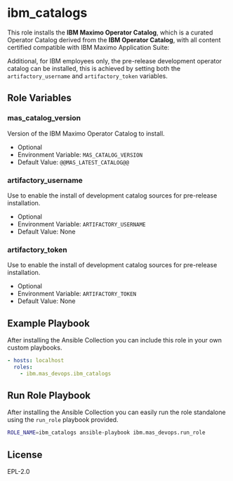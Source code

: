 # ibm_catalogs
This role installs the **IBM Maximo Operator Catalog**, which is a curated Operator Catalog derived from the **IBM Operator Catalog**, with all content certified compatible with IBM Maximo Application Suite:

Additional, for IBM employees only, the pre-release development operator catalog can be installed, this is achieved by setting both the `artifactory_username` and `artifactory_token` variables.


## Role Variables
### mas_catalog_version
Version of the IBM Maximo Operator Catalog to install.

- Optional
- Environment Variable: `MAS_CATALOG_VERSION`
- Default Value: `@@MAS_LATEST_CATALOG@@`

### artifactory_username
Use to enable the install of development catalog sources for pre-release installation.

- Optional
- Environment Variable: `ARTIFACTORY_USERNAME`
- Default Value: None

### artifactory_token
Use to enable the install of development catalog sources for pre-release installation.

- Optional
- Environment Variable: `ARTIFACTORY_TOKEN`
- Default Value: None

## Example Playbook
After installing the Ansible Collection you can include this role in your own custom playbooks.

```yaml
- hosts: localhost
  roles:
    - ibm.mas_devops.ibm_catalogs
```


## Run Role Playbook
After installing the Ansible Collection you can easily run the role standalone using the `run_role` playbook provided.

```bash
ROLE_NAME=ibm_catalogs ansible-playbook ibm.mas_devops.run_role
```


## License
EPL-2.0

